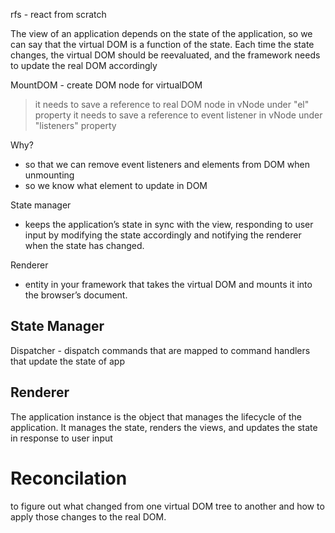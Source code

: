 rfs - react from scratch

The view of an application depends on the state of the application, so we can say that
the virtual DOM is a function of the state. Each time the state changes, the virtual DOM
should be reevaluated, and the framework needs to update the real DOM accordingly


MountDOM - create DOM node for virtualDOM
 > it needs to save a reference to real DOM node in vNode under "el" property
 > it needs to save a reference to event listener in vNode under "listeners" property

  Why?
   - so that we can remove event listeners and elements from DOM when unmounting
   - so we know what element to update in DOM

State manager
  - keeps the application’s state in sync with the view, responding to user input by modifying the
    state accordingly and notifying the renderer when the state has changed. 
    
Renderer
  - entity in your framework that takes the virtual DOM and mounts it into the browser’s document.


## State Manager

Dispatcher - dispatch commands that are mapped to command handlers that update the state of app

## Renderer

The application instance is the object that manages the lifecycle of the application. It
manages the state, renders the views, and updates the state in response to user input

# Reconcilation

to figure out what changed from one virtual DOM tree to another and how to apply those changes to the real DOM.
